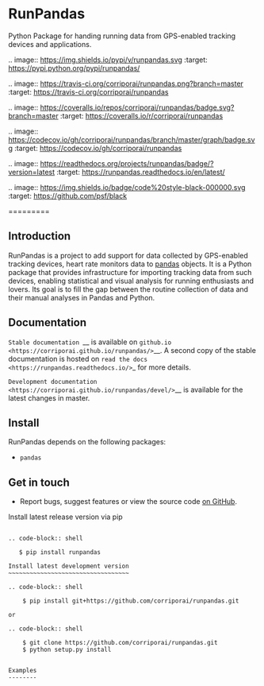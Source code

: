 RunPandas
=========

Python Package for handing running data from GPS-enabled tracking devices and applications.

.. image:: https://img.shields.io/pypi/v/runpandas.svg
    :target: https://pypi.python.org/pypi/runpandas/

.. image:: https://travis-ci.org/corriporai/runpandas.png?branch=master
    :target: https://travis-ci.org/corriporai/runpandas

.. image:: https://coveralls.io/repos/corriporai/runpandas/badge.svg?branch=master
    :target: https://coveralls.io/r/corriporai/runpandas

.. image:: https://codecov.io/gh/corriporai/runpandas/branch/master/graph/badge.svg
  :target: https://codecov.io/gh/corriporai/runpandas

.. image:: https://readthedocs.org/projects/runpandas/badge/?version=latest
    :target: https://runpandas.readthedocs.io/en/latest/

.. image:: https://img.shields.io/badge/code%20style-black-000000.svg
     :target: https://github.com/psf/black

=========

Introduction
------------

RunPandas is a project to add support for data collected by GPS-enabled tracking devices, heart rate monitors data to
[pandas](http://pandas.pydata.org) objects. It is a Python package that provides infrastructure for importing tracking data from such devices, enabling statistical and visual analysis for running enthusiasts and lovers. Its goal is to fill the gap between the routine collection of data and their manual analyses in Pandas and Python.

Documentation
-------------
`Stable documentation `__
is available on
`github.io <https://corriporai.github.io/runpandas/>`__.
A second copy of the stable documentation is hosted on
`read the docs <https://runpandas.readthedocs.io/>`_ for more details.

`Development documentation <https://corriporai.github.io/runpandas/devel/>`__
is available for the latest changes in master.


Install
--------

 RunPandas depends on the following packages:

- ``pandas``

Get in touch
------------
- Report bugs, suggest features or view the source code [on GitHub](https://github.com/corriporai/runpandas).


Install latest release version via pip
~~~~~~~~~~~~~~~~~~~~~~~~~~~~~~~~~~~~~~

.. code-block:: shell

   $ pip install runpandas

Install latest development version
~~~~~~~~~~~~~~~~~~~~~~~~~~~~~~~~~~

.. code-block:: shell

    $ pip install git+https://github.com/corriporai/runpandas.git

or

.. code-block:: shell

    $ git clone https://github.com/corriporai/runpandas.git
    $ python setup.py install


Examples
--------

